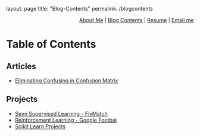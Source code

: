layout: page
title: "Blog-Contents"
permalink: /blogcontents

<div align="right">
<a href="https://vimvenu-rgb.github.io/">About Me</a> | 
 <a href="https://vimvenu-rgb.github.io/blog_contents.md">Blog Contents</a> | 
 <a href="https://vimvenu-rgb.github.io/resume.pdf">Resume</a> | 
 <a href="mailto:vimalkumar.engr@gmail.com?subject=Saw%20Your%20Github%20Blog&body=Enter%20Your%20Text.">Email me</a>
</div>

# Table of Contents

## Articles
- [Eliminating Confusing in Confusion Matrix](confusion_matrix.md)

## Projects
- [Semi Supervised Learning - FixMatch](https://github.com/vimvenu-rgb/Fix_Mix_Match-Project)
- [Reinforcement Learning - Google Footbal](https://github.com/vimvenu-rgb/A3C_RL_Project)
- [Scikit Learn Projects](https://github.com/vimvenu-rgb/ScikitLearn_Projects)
